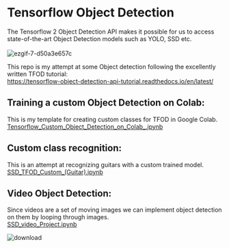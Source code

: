 # Tensorflow Object Detection  
The Tensorflow 2 Object Detection API makes it possible for us to access state-of-the-art Object Detection models such as YOLO, SSD etc.  <br>
<br>
![ezgif-7-d50a3e657c](https://user-images.githubusercontent.com/68558063/147720504-b85061a4-80ed-43d0-a06c-2a8bdbeb3dd9.gif)  

This repo is my attempt at some Object detection following the excellently written TFOD tutorial: <br>
https://tensorflow-object-detection-api-tutorial.readthedocs.io/en/latest/

## Training a custom Object Detection on Colab: 
This is my template for creating custom classes for TFOD in Google Colab.  <br>
[Tensorflow_Custom_Object_Detection_on_Colab_.ipynb](https://github.com/D-2000-99/Tensorflow-Object-Detection/blob/main/Tensorflow_Custom_Object_Detection_on_Colab_.ipynb)

## Custom class recognition: 
This is an attempt at recognizing guitars with a custom trained model.  <br>
[SSD_TFOD_Custom_(Guitar).ipynb](https://github.com/D-2000-99/Tensorflow-Object-Detection/blob/main/SSD_TFOD_Custom_(Guitar).ipynb)

## Video Object Detection: 
Since videos are a set of moving images we can implement object detection on them by looping through images.  <br>
[SSD_video_Project.ipynb](https://github.com/D-2000-99/Tensorflow-Object-Detection/blob/main/SSD_video_Project.ipynb)

![download](https://user-images.githubusercontent.com/68558063/147762293-d94fa34f-d6ad-4b84-971d-6f072923b66d.png)
